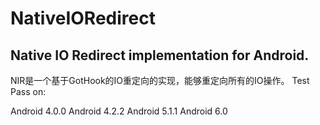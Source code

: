 # NativeIORedirect
## Native IO Redirect implementation for Android.

NIR是一个基于GotHook的IO重定向的实现，能够重定向所有的IO操作。
Test Pass on:

Android 4.0.0
Android 4.2.2
Android 5.1.1
Android 6.0
